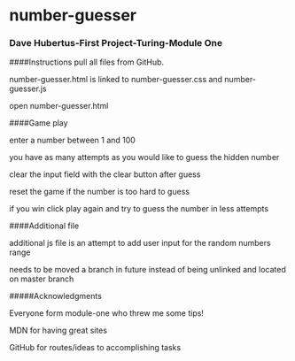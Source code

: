# number-guesser

### Dave Hubertus-First Project-Turing-Module One

####Instructions
pull all files from GitHub.

number-guesser.html is linked to number-guesser.css and number-guesser.js

open number-guesser.html

####Game play

enter a number between 1 and 100

you have as many attempts as you would like to guess the hidden number

clear the input field with the clear button after guess

reset the game if the number is too hard to guess

if you win click play again and try to guess the number in less attempts

####Additional file

additional js file is an attempt to add user input for the random numbers range

needs to be moved a branch in future instead of being unlinked and located on master branch

#####Acknowledgments

Everyone form module-one who threw me some tips!

MDN for having great sites

GitHub for routes/ideas to accomplishing tasks
